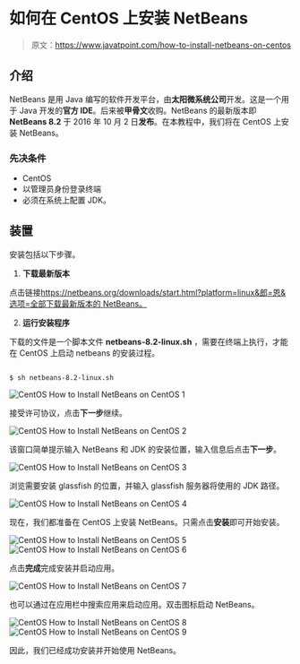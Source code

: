 # 如何在 CentOS 上安装 NetBeans

> 原文：<https://www.javatpoint.com/how-to-install-netbeans-on-centos>

## 介绍

NetBeans 是用 Java 编写的软件开发平台，由**太阳微系统公司**开发。这是一个用于 Java 开发的**官方 IDE**。后来被**甲骨文**收购。NetBeans 的最新版本即 **NetBeans 8.2** 于 2016 年 10 月 2 日**发布**。在本教程中，我们将在 CentOS 上安装 NetBeans。

### 先决条件

*   CentOS
*   以管理员身份登录终端
*   必须在系统上配置 JDK。

## 装置

安装包括以下步骤。

1) **下载最新版本**

点击链接[https://netbeans.org/downloads/start.html?platform=linux&郎=恩&选项=全部下载最新版本的 NetBeans。](https://netbeans.org/downloads/start.html?platform=linux&lang=en&option=all)

2) **运行安装程序**

下载的文件是一个脚本文件 **netbeans-8.2-linux.sh** ，需要在终端上执行，才能在 CentOS 上启动 netbeans 的安装过程。

```

$ sh netbeans-8.2-linux.sh

```

![CentOS How to Install NetBeans on CentOS 1](img/37f047885291b9102583a7204ba67f75.png)

接受许可协议，点击**下一步**继续。

![CentOS How to Install NetBeans on CentOS 2](img/8edf70dbeed2bc11e9415a6b1232dd93.png)

该窗口简单提示输入 NetBeans 和 JDK 的安装位置，输入信息后点击**下一步**。

![CentOS How to Install NetBeans on CentOS 3](img/64cd0d829bfee6e71b0fab07eaa41593.png)

浏览需要安装 glassfish 的位置，并输入 glassfish 服务器将使用的 JDK 路径。

![CentOS How to Install NetBeans on CentOS 4](img/4dc4862d8708ada2a5e6a71c31720296.png)

现在，我们都准备在 CentOS 上安装 NetBeans。只需点击**安装**即可开始安装。

![CentOS How to Install NetBeans on CentOS 5](img/224d6b2f32fd4eb805f6ffbdc6433825.png)
![CentOS How to Install NetBeans on CentOS 6](img/dda7e4ddb0b888b201406a4cdeac0368.png)

点击**完成**完成安装并启动应用。

![CentOS How to Install NetBeans on CentOS 7](img/32f9602c7c1c1700a099c828f85319b5.png)

也可以通过在应用栏中搜索应用来启动应用。双击图标启动 NetBeans。

![CentOS How to Install NetBeans on CentOS 8](img/700bc7a67beddb481ffa7ca1455d4808.png)
![CentOS How to Install NetBeans on CentOS 9](img/692c552cf70dbb009ad334b5a67a87e5.png)

因此，我们已经成功安装并开始使用 NetBeans。